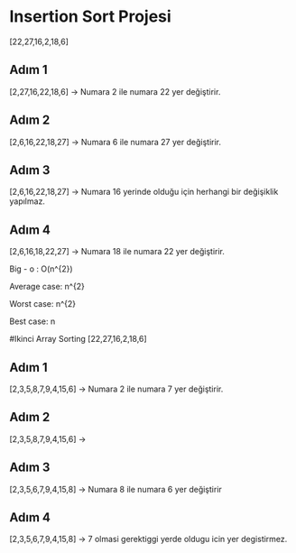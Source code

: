 # Insertion Sort Projesi


[22,27,16,2,18,6] 

## Adım 1
[2,27,16,22,18,6] -> Numara 2 ile numara 22 yer değiştirir.

## Adım 2
[2,6,16,22,18,27] -> Numara 6 ile numara 27 yer değiştirir.

## Adım 3
[2,6,16,22,18,27] -> Numara 16 yerinde olduğu için herhangi bir değişiklik yapılmaz.

## Adım 4
[2,6,16,18,22,27] -> Numara 18 ile numara 22 yer değiştirir.


Big - o : O(n^{2})

Average case: n^{2}

Worst case: n^{2}

Best case: n

#Ikinci Array Sorting 
[22,27,16,2,18,6] 

## Adım 1
[2,3,5,8,7,9,4,15,6] -> Numara 2 ile numara 7 yer değiştirir.

## Adım 2
[2,3,5,8,7,9,4,15,6] -> 

## Adım 3
[2,3,5,6,7,9,4,15,8] -> Numara 8 ile numara 6 yer değiştirir

## Adım 4
[2,3,5,6,7,9,4,15,8] -> 7 olmasi gerektiggi yerde oldugu icin yer degistirmez.
